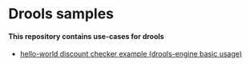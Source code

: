 # Drools samples

#### This repository contains use-cases for drools

* [hello-world discount checker example (drools-engine basic usage)](hello-world/README.md)